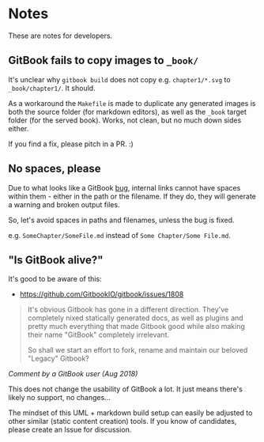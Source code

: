 # Notes

These are notes for developers.

## GitBook fails to copy images to `_book/`

It's unclear why `gitbook build` does not copy e.g. `chapter1/*.svg` to `_book/chapter1/`. It should.

As a workaround the `Makefile` is made to duplicate any generated images is both the source folder (for markdown editors), as well as the `_book` target folder (for the served book). Works, not clean, but no much down sides either.

If you find a fix, please pitch in a PR. :)

## No spaces, please

Due to what looks like a GitBook [bug](https://github.com/GitbookIO/gitbook/issues/1070), internal links cannot have spaces within them - either in the path or the filename. If they do, they will generate a warning and broken output files.

So, let's avoid spaces in paths and filenames, unless the bug is fixed.

e.g. `SomeChapter/SomeFile.md` instead of `Some Chapter/Some File.md`.

## "Is GitBook alive?"

It's good to be aware of this:

- https://github.com/GitbookIO/gitbook/issues/1808

>It's obvious Gitbook has gone in a different direction. They've completely nixed statically generated docs, as well as plugins and pretty much everything that made Gitbook good while also making their name "GitBook" completely irrelevant.
>
>So shall we start an effort to fork, rename and maintain our beloved "Legacy" Gitbook?

*Comment by a GitBook user (Aug 2018)*

This does not change the usability of GitBook a lot. It just means there's likely no support, no changes...

The mindset of this UML + markdown build setup can easily be adjusted to other similar (static content creation) tools. If you know of candidates, please create an Issue for discussion.







   